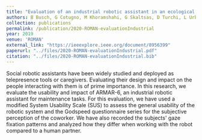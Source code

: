 ```yaml
---
title: "Evaluation of an industrial robotic assistant in an ecological environment"
authors: B Busch, G Cotugno, M Khoramshahi, G Skaltsas, D Turchi, L Urbano, M Wachter, Y Zhou, T Asfour, G Deacon, D Russell, A Billard
collection: publications
permalink: /publication/2020-ROMAN-evaluationIndustrial
year: 2019
venue: 'ROMAN'
external_link: "https://ieeexplore.ieee.org/document/8956399"
paperurl: "../files/2020-ROMAN-evaluationIndustrial.pdf"
citation: "../files/2020-ROMAN-evaluationIndustrial.bib"
---
```


Social robotic assistants have been widely studied and deployed as telepresence tools or caregivers. Evaluating their design and impact on the people interacting with them is of prime importance. In this research, we evaluate the usability and impact of ARMAR-6, an industrial robotic assistant for maintenance tasks. For this evaluation, we have used a modified System Usability Scale (SUS) to assess the general usability of the robotic system and the Godspeed questionnaire series for the subjective perception of the coworker. We have also recorded the subjects' gaze fixation patterns and analyzed how they differ when working with the robot compared to a human partner.


